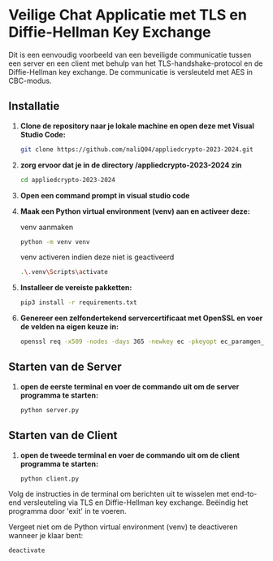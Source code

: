 # Veilige Chat Applicatie met TLS en Diffie-Hellman Key Exchange

Dit is een eenvoudig voorbeeld van een beveiligde communicatie tussen een server en een client met behulp van het TLS-handshake-protocol en de Diffie-Hellman key exchange. De communicatie is versleuteld met AES in CBC-modus.

## Installatie

1. **Clone de repository naar je lokale machine en open deze met Visual Studio Code:**

    ```bash
    git clone https://github.com/naliQ04/appliedcrypto-2023-2024.git
    ```

3. **zorg ervoor dat je in de directory /appliedcrypto-2023-2024 zin**

    ```bash
    cd appliedcrypto-2023-2024
    ```

4. **Open een command prompt in visual studio code**

5. **Maak een Python virtual environment (venv) aan en activeer deze:**

    venv aanmaken
    ```bash
    python -m venv venv
    ```

    venv activeren indien deze niet is geactiveerd
    ```bash
    .\.venv\Scripts\activate
    ```

6. **Installeer de vereiste pakketten:**

    ```bash
    pip3 install -r requirements.txt
    ```

7. **Genereer een zelfondertekend servercertificaat met OpenSSL en voer de velden na eigen keuze in:**

    ```bash
    openssl req -x509 -nodes -days 365 -newkey ec -pkeyopt ec_paramgen_curve:prime256v1 -keyout servercert.key -out servercert.crt
    ```

## Starten van de Server

1. **open de eerste terminal en voer de commando uit om de server programma te starten:**

    ```bash
    python server.py
    ```

## Starten van de Client

1. **open de tweede terminal en voer de commando uit om de client programma te starten:**

    ```bash
    python client.py
    ```

Volg de instructies in de terminal om berichten uit te wisselen met end-to-end versleuteling via TLS en Diffie-Hellman key exchange. Beëindig het programma door 'exit' in te voeren.

Vergeet niet om de Python virtual environment (venv) te deactiveren wanneer je klaar bent:

```bash
deactivate
```